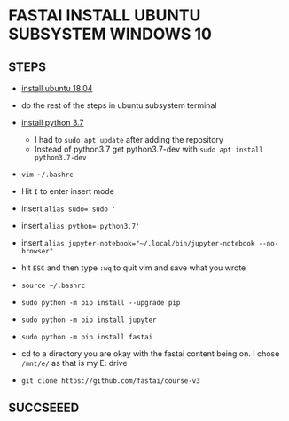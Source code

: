 # FASTAI INSTALL UBUNTU SUBSYSTEM WINDOWS 10

## STEPS
- [install ubuntu 18.04](https://www.microsoft.com/en-ca/p/ubuntu-1804-lts/9n9tngvndl3q?rtc=1&activetab=pivot:overviewtab)

- do the rest of the steps in ubuntu subsystem terminal 

- [install python 3.7](https://linuxize.com/post/how-to-install-python-3-7-on-ubuntu-18-04/) 
    - I had to `sudo apt update` after adding the repository
    - Instead of python3.7 get python3.7-dev with `sudo apt install python3.7-dev`

- `vim ~/.bashrc`

- Hit `I` to enter insert mode

- insert `alias sudo='sudo '`

- insert `alias python='python3.7'`

- insert `alias jupyter-notebook="~/.local/bin/jupyter-notebook --no-browser"`

- hit `ESC` and then type `:wq` to quit vim and save what you wrote

- `source ~/.bashrc`

- `sudo python -m pip install --upgrade pip`

- `sudo python -m pip install jupyter`

- `sudo python -m pip install fastai`

- cd to a directory you are okay with the fastai content being on. I chose `/mnt/e/` as that is my E: drive

- `git clone https://github.com/fastai/course-v3`

## SUCCSEEED
